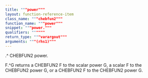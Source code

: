 ```yaml
---
title: """power"""
layout: function-reference-item
class_name: """chebfun2"""
function_name: """power"""
snippet: """power."""
qualifiers: """"""
return_type: """varargout"""
arguments: """(rhs1)"""
---
```


 .^	CHEBFUN2 power. 
 
  F.^G returns a CHEBFUN2 F to the scalar power G, a scalar F to the
  CHEBFUN2 power G, or a CHEBFUN2 F to the CHEBFUN2 power G.
